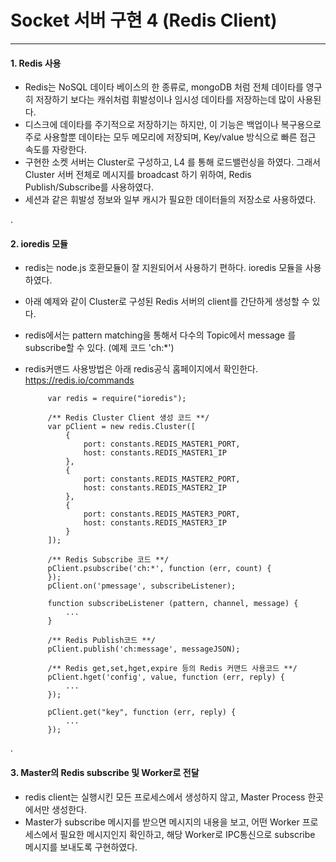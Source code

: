 # Socket 서버 구현 4 (Redis Client)
 
***

#### 1. Redis 사용

 - Redis는 NoSQL 데이타 베이스의 한 종류로, mongoDB 처럼 전체 데이타를 영구히 저장하기 보다는 캐쉬처럼 휘발성이나 임시성 데이타를 저장하는데 많이 사용된다.
 - 디스크에 데이타를 주기적으로 저장하기는 하지만, 이 기능은 백업이나 복구용으로 주로 사용할뿐 데이타는 모두 메모리에 저장되며, Key/value 방식으로 빠른 접근 속도를 자랑한다.
 - 구현한 소켓 서버는 Cluster로 구성하고, L4 를 통해 로드밸런싱을 하였다. 그래서 Cluster 서버 전체로 메시지를 broadcast 하기 위하여, Redis Publish/Subscribe를 사용하였다.
 - 세션과 같은 휘발성 정보와 일부 캐시가 필요한 데이터들의 저장소로 사용하였다.
 
.

#### 2. ioredis 모듈

 - redis는 node.js 호환모듈이 잘 지원되어서 사용하기 편하다. ioredis 모듈을 사용하였다.
 - 아래 예제와 같이 Cluster로 구성된 Redis 서버의 client를 간단하게 생성할 수 있다.
 - redis에서는 pattern matching을 통해서 다수의 Topic에서 message 를 subscribe할 수 있다. (예제 코드 'ch:*')
 - redis커맨드 사용방법은 아래 redis공식 홈페이지에서 확인한다. <https://redis.io/commands>
 
            
            var redis = require("ioredis");
            
            /** Redis Cluster Client 생성 코드 **/
            var pClient = new redis.Cluster([
                {
                    port: constants.REDIS_MASTER1_PORT,
                    host: constants.REDIS_MASTER1_IP
                },
                {
                    port: constants.REDIS_MASTER2_PORT,
                    host: constants.REDIS_MASTER2_IP
                },
                {
                    port: constants.REDIS_MASTER3_PORT,
                    host: constants.REDIS_MASTER3_IP
                }
            ]);
            
            /** Redis Subscribe 코드 **/
            pClient.psubscribe('ch:*', function (err, count) {
            });
            pClient.on('pmessage', subscribeListener);
            
            function subscribeListener (pattern, channel, message) {
                ...
            }
            
            /** Redis Publish코드 **/
            pClient.publish('ch:message', messageJSON);

            /** Redis get,set,hget,expire 등의 Redis 커맨드 사용코드 **/
            pClient.hget('config', value, function (err, reply) {
                ...
            });
            
            pClient.get("key", function (err, reply) {
                ...           
            });

.

#### 3. Master의 Redis subscribe 및 Worker로 전달

 - redis client는 실행시킨 모든 프로세스에서 생성하지 않고, Master Process 한곳에서만 생성한다.
 - Master가 subscribe 메시지를 받으면 메시지의 내용을 보고, 어떤 Worker 프로세스에서 필요한 메시지인지 확인하고, 해당 Worker로 IPC통신으로 subscribe 메시지를 보내도록 구현하였다.

